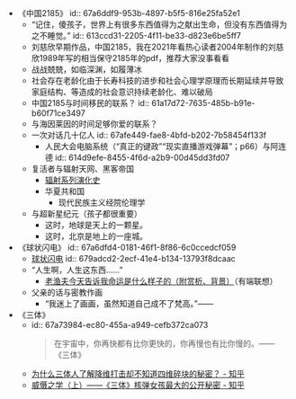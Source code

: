 - 《中国2185》
  id:: 67a6ddf9-953b-4897-b5f5-816e25fa52e1
	- “记住，傻孩子，世界上有很多东西值得为之献出生命，但没有东西值得为之不睡觉。”
	  id:: 613ccd31-2205-4f11-be33-d823e6be5ff7
	- 刘慈欣早期作品，中国2185，我在2021年看热心读者2004年制作的刘慈欣1989年写的相当保守2185年的pdf，推荐大家没事看看
	- 战战兢兢，如临深渊，如履薄冰
	- 社会存在老龄化由于长寿科技的进步和社会心理学原理而长期延续并导致家庭结构、等造成的社会意识持续老龄化、难以破局
	- 中国2185与时间移民的联系？
	  id:: 61a17d72-7635-485b-b91e-b60f71ce3497
	- 与海因莱因的时间足够你爱的联系？
	- 一次对话几十亿人
	  id:: 67afe449-fae8-4bfd-b202-7b58454f133f
		- 人民大会电脑系统（“真正的键政”“现实直播游戏弹幕”；p66）与阿连德
		  id:: 614d9efe-8455-4f6d-a2b9-00d45dd3fd07
	- 复活者与辐射天网、黑客帝国
		- [辐射系列演化史](https://zhuanlan.zhihu.com/p/63243747)
		- 华夏共和国
			- 现代民族主义经院伦理学
	- 与超新星纪元（孩子都很重要）
		- 这时，地球是天上的一颗星。
		- 这时，北京是地上的一座城。
- 《球状闪电》
  id:: 67a6dfd4-0181-46f1-8f86-6c0ccedcf059
	- [球状闪电](https://www.99csw.com/book/425/15091.htm)
	  id:: 679adcd2-2ecf-41e4-b134-13793f8dcaac
	- “人生啊，人生这东西……”
		- [老渔夫今天告诉我命运是什么样子的（附赏析、背景）](https://zhuanlan.zhihu.com/p/125385100)（有端联想）
	- 父亲的话与密教作画
		- “我迷上了画画，虽然知道自己成不了梵高。”——
- 《三体》
	- id:: 67a73984-ec80-455a-a949-cefb372ca073
	  >在宇宙中，你再快都有比你更快的，你再慢也有比你慢的。——《三体》
	- [为什么三体人了解降维打击却不知道四维碎块的秘密？ - 知乎](https://www.zhihu.com/question/507437351)
	- [威慑之学（上）——《三体》核弹女孩最大的公开秘密 - 知乎](https://zhuanlan.zhihu.com/p/688455329)